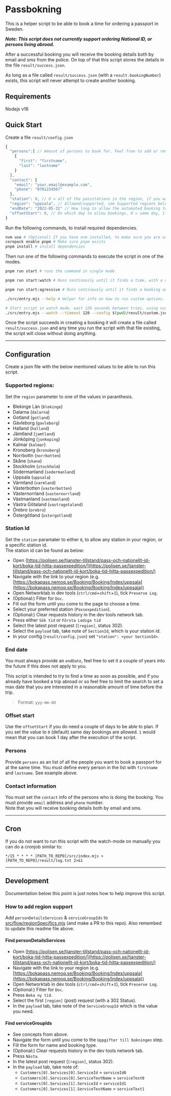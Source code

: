 # Passbokning
This is a helper script to be able to book a time for ordering a passport in Sweden.

***Note: This script does not currently support ordering National ID, or persons living abroad.***

After a successful booking you will receive the booking details both by email and sms from the police.
On top of that this script stores the details in the file `result/success.json`.

As long as a file called `result/success.json` (with a `result.bookingNumber`) exists, this script will never attempt to create another booking.

## Requirements
Nodejs v16

## Quick Start
Create a file `result/config.json`
```js
{
  "persons":[ // Amount of persons to book for. Feel free to add or remove, add empty objects if you want to be anonymous.
    {
      "first": "firstname",
      "last": "lastname"
    }
  ],
  "contact": {
    "email": "your.email@example.com",
    "phone": "0701234567"
  },
  "station": 0, // 0 = all of the passstations in the region, if you want a specific one you need to check it up.
  "region": "uppsala", // Allowed/supported, see Supported regions below.
  "endDate": "2022-05-31" // How long to allow the automated booking to work
  "offsetStart": 0, // On which day to allow bookings, 0 = same day, 1 = day after etc
}
```

Run the following commands, to install required dependencies.

```bash
nvm use # (Optional) If you have nvm installed, to make sure you are using correct nodejs version.
corepack enable pnpm # Make sure pnpm exists
pnpm install # install dependencies
```

Then run one of the following commands to execute the script in one of the modes.

```bash
pnpm run start # runs the command in single mode

pnpm run start:watch # Runs continously until it finds a time, with a reasonable amount of wait between tries.

pnpm run start:agressive # Runs continously until it finds a booking and bombards the API very often. Not recommended.

./src/entry.mjs --help # Helper for info on how to run custom options.

# Start script in watch mode, wait 120 seconds between tries, using custom path for config and custom output for success info.
./src/entry.mjs --watch --timeout 120 --config $(pwd)/result/custom.json --output $(pwd)/result/custom-success.json
```

Once the script succeeds in creating a booking it will create a file called `result/success.json` and any time you run the script with that file existing, the script will close without doing anything.

---

## Configuration
Create a json file with the below mentioned values to be able to run this script.

### Supported regions:
Set the `region` parameter to one of the values in paranthesis.
* Blekinge Län (`blekinge`)
* Dalarna (`dalarna`)
* Gotland (`gotland`)
* Gävleborg (`gavleborg`)
* Halland (`halland`)
* Jämtland (`jamtland`)
* Jönköping (`jonkoping`)
* Kalmar (`kalmar`)
* Kronoberg (`kronoberg`)
* Norrbottn (`norrbotten`)
* Skåne (`skane`)
* Stockholm (`stockholm`)
* Södermanland (`sodermanland`)
* Uppsala (`uppsala`)
* Värmland (`varmland`)
* Västerbotten (`vasterbotten`)
* Västernorrland (`vasternorrland`)
* Västmanland (`vastmanland`)
* Västra Götaland (`vastragotaland`)
* Örebro (`orebro`)
* Östergötland (`ostergotland`)

### Station Id
Set the `station` paramater to either `0`, to allow any station in your region, or a specific station id.  
The station id can be found as below:

* Open [https://polisen.se/tjanster-tillstand/pass-och-nationellt-id-kort/boka-tid-hitta-passexpedition/](https://polisen.se/tjanster-tillstand/pass-och-nationellt-id-kort/boka-tid-hitta-passexpedition/)
* Navigate with the link to your region (e.g. [https://bokapass.nemoq.se/Booking/Booking/Index/uppsala](https://bokapass.nemoq.se/Booking/Booking/Index/uppsala))
* Open Networktab in dev tools (`ctrl/cmd`+`shift`+`I`), tick `Preserve Log`.
* (Optional:) Filter for `Doc`.
* Fill out the form until you come to the page to choose a time.
* Select your preferred station (`Passexpedition`).
* (Optional:) Clear requests history in the dev tools network tab.
* Press either `Sök tid` or `Första Lediga tid`
* Select the latest post request (`[region]`, status 302).
* Select the `payload` tab, take note of `SectionId`, which is your station id.
* In your config (`result/config.json`) set `"station": <your SectionId>`.

### End date
You must always provide an `endDate`, feel free to set it a couple of years into the future if this does not apply to you.

This script is intended to try to find a time as soon as possible, and if you already have booked a trip abroad or so feel free to limit the search to set a max date that you are interested in a reasonable amount of time before the trip.

> Format: `yyy-mm-dd`

### Offset start
Use the `offsetStart` if you do need a couple of days to be able to plan.
If you set the value to `0` (default) same day bookings are allowed. `1` would mean that you can book 1 day after the execution of the script.

### Persons
Provide `persons` as an list of all the people you want to book a passport for at the same time.
You must define every person in the list with `firstname` and `lastname`. See example above.

### Contact information
You must set the `contact` info of the persons who is doing the booking. You must provide `email` address and `phone` number.  
Note that you will receive booking details both by email and sms.

--- 

## Cron
If you do not want to run this script with the watch-mode on manually you can do a cronjob similar to:
```
*/15 * * * * [PATH_TO_REPO]/src/index.mjs > [PATH_TO_REPO]/result/log.txt 2>&1
```

---

## Development
Documentation below this point is just notes how to help improve this script.

### How to add region support

Add `personDetailsServices` & `serviceGroupIds` to [src/flow/regionSpecifics.mjs](./src/flow/regionSpecifics.mjs) (and make a PR to this repo). Also remembed to update this readme file above.


#### Find personDetailsServices

* Open [https://polisen.se/tjanster-tillstand/pass-och-nationellt-id-kort/boka-tid-hitta-passexpedition/](https://polisen.se/tjanster-tillstand/pass-och-nationellt-id-kort/boka-tid-hitta-passexpedition/)
* Navigate with the link to your region (e.g. [https://bokapass.nemoq.se/Booking/Booking/Index/uppsala](https://bokapass.nemoq.se/Booking/Booking/Index/uppsala))
* Open Networktab in dev tools (`ctrl/cmd`+`shift`+`I`), tick `Preserve Log`.
* (Optional:) Filter for `Doc`.
* Press `Boka ny tid`.
* Select the first `[region]` (post) request (with a 302 Status).
* In the `payload` tab, take note of the `ServiceGroupId` which is the value you need.

#### Find serviceGroupIds
* See concepts from above.
* Navigate the form until you come to the `Uppgifter till bokningen` step.
* Fill the form for name and booking type.
* (Optional:) Clear requests history in the dev tools network tab.
* Press `Nästa`.
* In the latest post request (`[region]`, status 302).
* In the `payload` tab, take note of:
  * `Customers[0].Services[0].ServiceId` = `serviceId0`
  * `Customers[0].Services[0].ServiceTextName` = `serviceText0`
  * `Customers[0].Services[1].ServiceId` = `serviceId1`
  * `Customers[0].Services[1].ServiceTextName` = `serviceText1`


